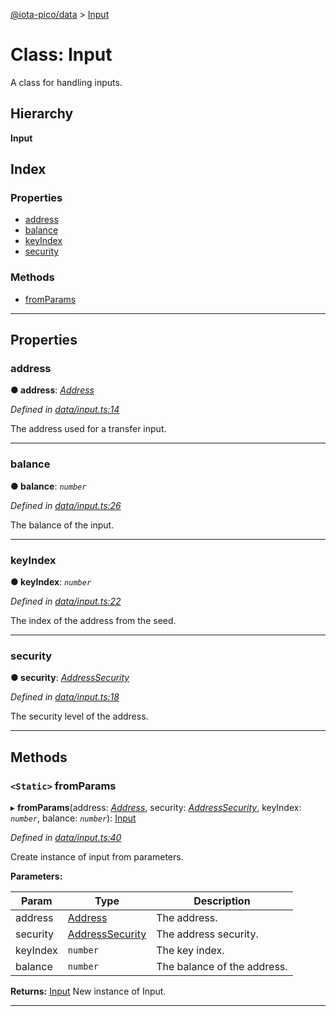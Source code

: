 [@iota-pico/data](../README.md) > [Input](../classes/input.md)

# Class: Input

A class for handling inputs.

## Hierarchy

**Input**

## Index

### Properties

* [address](input.md#address)
* [balance](input.md#balance)
* [keyIndex](input.md#keyindex)
* [security](input.md#security)

### Methods

* [fromParams](input.md#fromparams)

---

## Properties

<a id="address"></a>

###  address

**●  address**:  *[Address](address.md)* 

*Defined in [data/input.ts:14](https://github.com/iota-pico/data/blob/e43ea32/src/data/input.ts#L14)*

The address used for a transfer input.

___

<a id="balance"></a>

###  balance

**●  balance**:  *`number`* 

*Defined in [data/input.ts:26](https://github.com/iota-pico/data/blob/e43ea32/src/data/input.ts#L26)*

The balance of the input.

___

<a id="keyindex"></a>

###  keyIndex

**●  keyIndex**:  *`number`* 

*Defined in [data/input.ts:22](https://github.com/iota-pico/data/blob/e43ea32/src/data/input.ts#L22)*

The index of the address from the seed.

___

<a id="security"></a>

###  security

**●  security**:  *[AddressSecurity](../enums/addresssecurity.md)* 

*Defined in [data/input.ts:18](https://github.com/iota-pico/data/blob/e43ea32/src/data/input.ts#L18)*

The security level of the address.

___

## Methods

<a id="fromparams"></a>

### `<Static>` fromParams

▸ **fromParams**(address: *[Address](address.md)*, security: *[AddressSecurity](../enums/addresssecurity.md)*, keyIndex: *`number`*, balance: *`number`*): [Input](input.md)

*Defined in [data/input.ts:40](https://github.com/iota-pico/data/blob/e43ea32/src/data/input.ts#L40)*

Create instance of input from parameters.

**Parameters:**

| Param | Type | Description |
| ------ | ------ | ------ |
| address | [Address](address.md)   |  The address. |
| security | [AddressSecurity](../enums/addresssecurity.md)   |  The address security. |
| keyIndex | `number`   |  The key index. |
| balance | `number`   |  The balance of the address. |

**Returns:** [Input](input.md)
New instance of Input.

___

